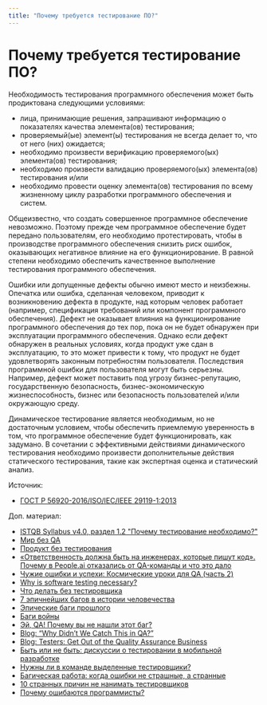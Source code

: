 ```yaml
---
title: "Почему требуется тестирование ПО?"
---
```


# Почему требуется тестирование ПО?

Необходимость тестирования программного обеспечения может быть продиктована следующими условиями:

* лица, принимающие решения, запрашивают информацию о показателях качества элемента(ов) тестирования;
* проверяемый(ые) элемент(ы) тестирования не всегда делает то, что от него (них) ожидается;
* необходимо произвести верификацию проверяемого(ых) элемента(ов) тестирования;
* необходимо произвести валидацию проверяемого(ых) элемента(ов) тестирования и/или
* необходимо провести оценку элемента(ов) тестирования по всему жизненному циклу разработки программного обеспечения и систем.

Общеизвестно, что создать совершенное программное обеспечение невозможно. Поэтому прежде чем программное обеспечение будет передано пользователям, его необходимо протестировать, чтобы в производстве программного обеспечения снизить риск ошибок, оказывающих негативное влияние на его функционирование. В равной степени необходимо обеспечить качественное выполнение тестирования программного обеспечения.

Ошибки или допущенные дефекты обычно имеют место и неизбежны. Опечатка или ошибка, сделанная человеком, приводит к возникновению дефекта в продукте, над которым человек работает (например, спецификация требований или компонент программного обеспечения). Дефект не оказывает влияния на функционирование программного обеспечения до тех пор, пока он не будет обнаружен при эксплуатации программного обеспечения. Однако если дефект обнаружен в реальных условиях, когда продукт уже сдан в эксплуатацию, то это может привести к тому, что продукт не будет удовлетворять законным потребностям пользователя. Последствия программной ошибки для пользователя могут быть серьезны. Например, дефект может поставить под угрозу бизнес-репутацию, государственную безопасность, бизнес-экономическую жизнеспособность, бизнес или безопасность пользователей и/или окружающую среду.

Динамическое тестирование является необходимым, но не достаточным условием, чтобы обеспечить приемлемую уверенность в том, что программное обеспечение будет функционировать, как задумано. В сочетании с эффективными действиями динамического тестирования необходимо произвести дополнительные действия статического тестирования, такие как экспертная оценка и статический анализ.

Источник:

* [ГОСТ Р 56920-2016/ISO/IEC/IEEE 29119-1:2013](https://docs.cntd.ru/document/1200134996)

Доп. материал:

* [ISTQB Syllabus v4.0, раздел 1.2 "Почему тестирование необходимо?"](https://www.rstqb.org/ru/istqb-downloads.html)
* [Мир без QA](https://telegra.ph/Mir-bez-QA-03-13)
* [Продукт без тестирования](https://habr.com/ru/post/564816/)
* [«Ответственность должна быть на инженерах, которые пишут код». Почему в People.ai отказались от QA-команды и что это дало](https://dou.ua/lenta/interviews/working-without-qa-in-peopleai/)
* [Чужие ошибки и успехи: Космические уроки для QA (часть 2)](https://www.youtube.com/watch?v=9mxhNfEcgvA)
* [Why is software testing necessary?](https://tryqa.com/why-is-testing-necessary/)
* [Что делать без тестировщика](https://medium.com/xsolla-tech/testing-without-qa-6f94df32e696)
* [7 эпичнейших багов в истории человечества](https://testengineer.ru/dorogostoyashchie-bagi/)
* [Эпические баги прошлого](https://habr.com/ru/post/645133/)
* [Баги войны](https://testengineer.ru/bagi-voini/)
* [Эй, QA! Почему вы не нашли этот баг?](https://habr.com/ru/post/647385/)
* [Blog: “Why Didn’t We Catch This in QA?”](https://www.developsense.com/blog/2020/08/why-didnt-we-catch-this-in-qa/)
* [Blog: Testers: Get Out of the Quality Assurance Business](https://www.developsense.com/blog/2010/05/testers-get-out-of-the-quality-assurance-business/)
* [Быть или не быть: дискуссии о тестировании в мобильной разработке](https://habr.com/ru/company/yoomoney/blog/513722/)
* [Нужны ли в команде выделенные тестировщики?](https://serioustester.io/tpost/t2gkz3jnm1-nuzhni-li-v-komande-videlennie-testirovs)
* [Багическая работа: когда ошибки не страшные, а странные](https://habr.com/ru/company/jugru/blog/668250/)
* [10 странных причин не нанимать тестировщиков](https://www.software-testing.ru/library/around-testing/job/3836-ten-misguided-reasons-not-to-hire-testers)
* [Почему ошибаются программисты?](https://vc.ru/life/451990-pochemu-oshibayutsya-programmisty)
